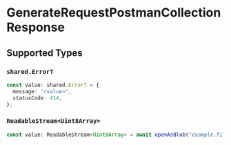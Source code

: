 # GenerateRequestPostmanCollectionResponse


## Supported Types

### `shared.ErrorT`

```typescript
const value: shared.ErrorT = {
  message: "<value>",
  statusCode: 414,
};
```

### `ReadableStream<Uint8Array>`

```typescript
const value: ReadableStream<Uint8Array> = await openAsBlob("example.file");
```

